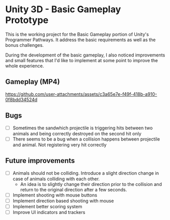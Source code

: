 # Unity 3D - Basic Gameplay Prototype

This is the working project for the Basic Gameplay portion of Unity's Programmer Pathways. It address the basic requirements as well as the bonus challenges. 

During the development of the basic gameplay, I also noticed improvements and small features that I'd like to implement at some point to improve the whole experience.

## Gameplay (MP4)

https://github.com/user-attachments/assets/c3a65e7e-f49f-418b-a910-0f8bdd34524d


## Bugs
- [ ] Sometimes the sandwhich projectile is triggering hits between two animals and being correctly destroyed on the second hit only
- [ ] There seems to be a bug when a collision happens between projectile and animal. Not registering very hit correctly 

## Future improvements
- [ ] Animals should not be colliding. Introduce a slight direction change in case of animals colliding with each other. 
    - An idea is to slightly change their direction prior to the collision and return to the original direction after a few seconds.
- [ ] Implement shooting with mouse buttons
- [ ] Implement direction based shooting with mouse
- [ ] Implement better scoring system
- [ ] Improve UI indicators and trackers